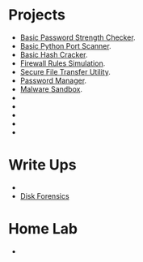 


# Projects

*   [Basic Password Strength Checker](./Projects/Basic-Password-Strength-Checker/Basic-Password-Strength-Checker.md).
*   [Basic Python Port Scanner](./Projects/Basic-Python-Port-Scanner/Basic-Python-Port-Scanner.md).
*   [Basic Hash Cracker](./Projects/Basic-Hash-Cracker/Basic-Hash-Cracker.md).
*   [Firewall Rules Simulation](./Projects/Firewall-Rules-Simulation/Firewall-Rules-Simulation.md).
*   [Secure File Transfer Utility](./Projects/Secure-File-Transfer-Utility/Secure-File-Transfer-Utility.md).
*   [Password Manager](./Projects/Password-Manager/Password-Manager.md).
*   [Malware Sandbox](./Projects/Malware-Sandbox/Malware-Sandbox.md).
*    <!--  [SIEM Simulation](./Projects/SIEM-Simulation/SIEM-Simulation.md).-->
*    <!--[Custom IDS](./Projects/Custom-IDS/Custom-IDS.md).-->
*   <!--[SIEM Rule Generator](./Projects/SIEM-Rule-Generator/SIEM-Rule-Generator.md).-->
*  <!-- [Attack Pattern Visualizer](./Projects/Attack-Pattern-Visualizer/Attack-Pattern-Visualizer.md).-->
*   <!--[Log Analysis Tool](./Projects/Log-Analysis-Tool/Log-Analysis-Tool.md). -->


# Write Ups

*  <!-- [Malware Analysis](./Malware-Reports/reports.md). -->
*   [Disk Forensics](./Disk-Reports/reports.md)


# Home Lab
*   <!-- [Home Lab Documentation](./Home-Lab/Lab-Documentation.md).-->

